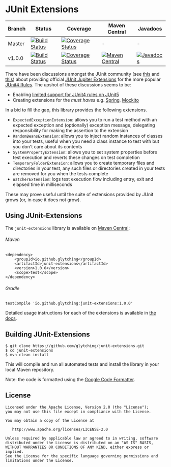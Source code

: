 JUnit Extensions
====

| Branch  | Status | Coverage | Maven Central | Javadocs |
| --------| ------ | -------- | ------------- | -------- |
| Master  | [![Build Status](https://travis-ci.org/glytching/junit-extensions.svg?branch=master)](https://travis-ci.org/glytching/junit-extensions) | [![Coverage Status](https://coveralls.io/repos/github/glytching/junit-extensions/badge.svg?branch=master)](https://coveralls.io/github/glytching/junit-extensions?branch=master) | - | - |
| v1.0.0  | [![Build Status](https://travis-ci.org/glytching/junit-extensions.svg?branch=v1.0.0)](https://travis-ci.org/glytching/junit-extensions/branches) | [![Coverage Status](https://coveralls.io/repos/github/glytching/junit-extensions/badge.svg?branch=v1.0.0)](https://coveralls.io/github/glytching/junit-extensions?branch=v1.0.0) | [![Maven Central](https://maven-badges.herokuapp.com/maven-central/io.github.glytching/junit-extensions/badge.svg?style=flat)](http://repo1.maven.org/maven2/io/github/glytching/junit-extensions/1.0.0/) | [![Javadocs](http://www.javadoc.io/badge/io.github.glytching/junit-extensions.svg)](http://www.javadoc.io/doc/io.github.glytching/junit-extensions) |
    
There have been discussions amongst the JUnit community (see [this](https://github.com/junit-team/junit5/issues/169) and [this](https://github.com/junit-team/junit5-samples/issues/4)) about providing official [JUnit Jupiter Extensions](http://junit.org/junit5/docs/current/user-guide/#extensions) for the more popular [JUnit4 Rules](https://github.com/junit-team/junit4/wiki/Rules). The upshot of these discussions seems to be:

- Enabling [limited support for JUnit4 rules on JUnit5](http://junit.org/junit5/docs/snapshot/user-guide/#migrating-from-junit4-rule-support)
- Creating extensions for the _must haves_ e.g. [Spring](https://github.com/sbrannen/spring-test-junit5), [Mockito](https://github.com/junit-team/junit5-samples/blob/master/junit5-mockito-extension/src/main/java/com/example/mockito/MockitoExtension.java)

In a bid to fill the gap, this library provides the following extensions. 

- `ExpectedExceptionExtension`: allows you to run a test method with an expected exception and (optionally) exception message, delegating responsibility for making the assertion to the extension
- `RandomBeansExtension`: allows you to inject random instances of classes into your tests, useful when you need a class instance to test with but you don't care about its contents
- `SystemPropertyExtension`: allows you to set system properties before test execution and reverts these changes on test completion
- `TemporaryFolderExtension`: allows you to create temporary files and directories in your test, any such files or directories created in your tests are removed for you when the tests complete
- `WatcherExtension`: logs test execution flow including entry, exit and elapsed time in milliseconds

These may prove useful until the suite of extensions provided by JUnit grows (or, in case it does not grow).

Using JUnit-Extensions
-------

The `junit-extensions` library is available on [Maven Central](http://search.maven.org/#artifactdetails%7Cio.github.glytching%7Cjunit-extensions%7C1.0.0%7Cjar):

###### Maven 

```
<dependency>
    <groupId>io.github.glytching</groupId>
    <artifactId>junit-extensions</artifactId>
    <version>1.0.0</version>
    <scope>test</scope>
</dependency>
```

###### Gradle

```
testCompile 'io.github.glytching:junit-extensions:1.0.0'
```

Detailed usage instructions for each of the extensions is available in [the docs](https://glytching.github.io/junit-extensions/).

Building JUnit-Extensions
-------

```
$ git clone https://github.com/glytching/junit-extensions.git
$ cd junit-extensions
$ mvn clean install
```

This will compile and run all automated tests and install the library in your local Maven repository. 

Note: the code is formatted using the [Google Code Formatter](https://github.com/google/google-java-format).

License
-------

    Licensed under the Apache License, Version 2.0 (the "License");
    you may not use this file except in compliance with the License.
    
    You may obtain a copy of the License at

       http://www.apache.org/licenses/LICENSE-2.0

    Unless required by applicable law or agreed to in writing, software
    distributed under the License is distributed on an "AS IS" BASIS,
    WITHOUT WARRANTIES OR CONDITIONS OF ANY KIND, either express or implied.
    See the License for the specific language governing permissions and
    limitations under the License.